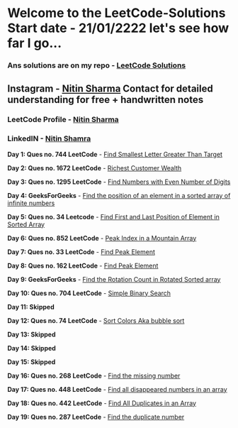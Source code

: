 # Welcome to the LeetCode-Solutions Start date - 21/01/2222 let's see how far I go...
### Ans solutions are on my repo - [LeetCode Solutions](https://github.com/nitin-787/LeetCode-Solutions)

## Instagram - [Nitin Sharma](https://www.instagram.com/_nitin787/) Contact for detailed understanding for free + handwritten notes 
### LeetCode Profile - [Nitin Sharma](https://leetcode.com/nitin-787/)

### LinkedIN - [Nitin Shamra](https://www.linkedin.com/in/nitin787/)

**Day 1: Ques no. 744 LeetCode** - [Find Smallest Letter Greater Than Target](https://leetcode.com/problems/find-smallest-letter-greater-than-target/)

**Day 2: Ques no. 1672 LeetCode** - [Richest Customer Wealth](https://leetcode.com/problems/richest-customer-wealth/)

**Day 3: Ques no. 1295 LeetCode** - [Find Numbers with Even Number of Digits](https://leetcode.com/problems/find-numbers-with-even-number-of-digits/)

**Day 4: GeeksForGeeks** - [Find the position of an element in a sorted array of infinite numbers](https://www.geeksforgeeks.org/find-position-element-sorted-array-infinite-numbers/)

**Day 5: Ques no. 34 Leetcode** - [Find First and Last Position of Element in Sorted Array](https://leetcode.com/problems/find-first-and-last-position-of-element-in-sorted-array/)

**Day 6: Ques no. 852 LeetCode** - [Peak Index in a Mountain Array](https://leetcode.com/problems/peak-index-in-a-mountain-array/)

**Day 7: Ques no. 33 LeetCode** - [Find Peak Element](https://leetcode.com/problems/find-peak-element/)

**Day 8: Ques no. 162 LeetCode** - [Find Peak Element](https://leetcode.com/problems/find-peak-element/)

**Day 9: GeeksForGeeks** - [Find the Rotation Count in Rotated Sorted array](https://www.geeksforgeeks.org/find-rotation-count-rotated-sorted-array/)

**Day 10: Ques no. 704 LeetCode** - [Simple Binary Search](https://leetcode.com/problems/binary-search/)

**Day 11: Skipped**

**Day 12: Ques no. 74 LeetCode** - [Sort Colors Aka bubble sort](https://leetcode.com/problems/sort-colors/)

**Day 13: Skipped**

**Day 14: Skipped**

**Day 15: Skipped**

**Day 16: Ques no. 268 LeetCode** - [Find the missing number](https://leetcode.com/problems/missing-number/)

**Day 17: Ques no. 448 LeetCode** - [Find all disappeared numbers in an array](https://leetcode.com/problems/find-all-numbers-disappeared-in-an-array/)

**Day 18: Ques no. 442 LeetCode** - [Find All Duplicates in an Array](https://leetcode.com/problems/find-all-duplicates-in-an-array/)

**Day 19: Ques no. 287 LeetCode** - [Find the duplicate number](https://leetcode.com/problems/find-the-duplicate-number/)
